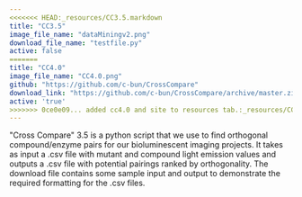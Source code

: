 ```yaml
---
<<<<<<< HEAD:_resources/CC3.5.markdown
title: "CC3.5"
image_file_name: "dataMiningv2.png"
download_file_name: "testfile.py"
active: false
=======
title: "CC4.0"
image_file_name: "CC4.0.png"
github: "https://github.com/c-bun/CrossCompare"
download_link: "https://github.com/c-bun/CrossCompare/archive/master.zip"
active: 'true'
>>>>>>> 0ce0e09... added cc4.0 and site to resources tab.:_resources/CC4.0.markdown
---
```

"Cross Compare" 3.5 is a python script that we use to find orthogonal compound/enzyme pairs for our bioluminescent imaging projects. It takes as input a .csv file with mutant and compound light emission values and outputs a .csv file with potential pairings ranked by orthogonality. The download file contains some sample input and output to demonstrate the required formatting for the .csv files.